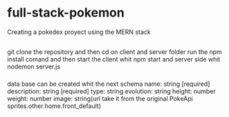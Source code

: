 # full-stack-pokemon
Creating a  pokedex proyect  using the MERN stack
## 
git clone the repository and then cd on client and server folder run the npm install comand and then start the client whit npm start and server side whit nodemon server.js
### 
 data base can be created whit the next schema
        name: string [required]
        description: string [required]
        type: string
        evolution: string
        height: number
        weight: number
        image: string(url take it from the original PokeApi sprites.other.home.front_default)
